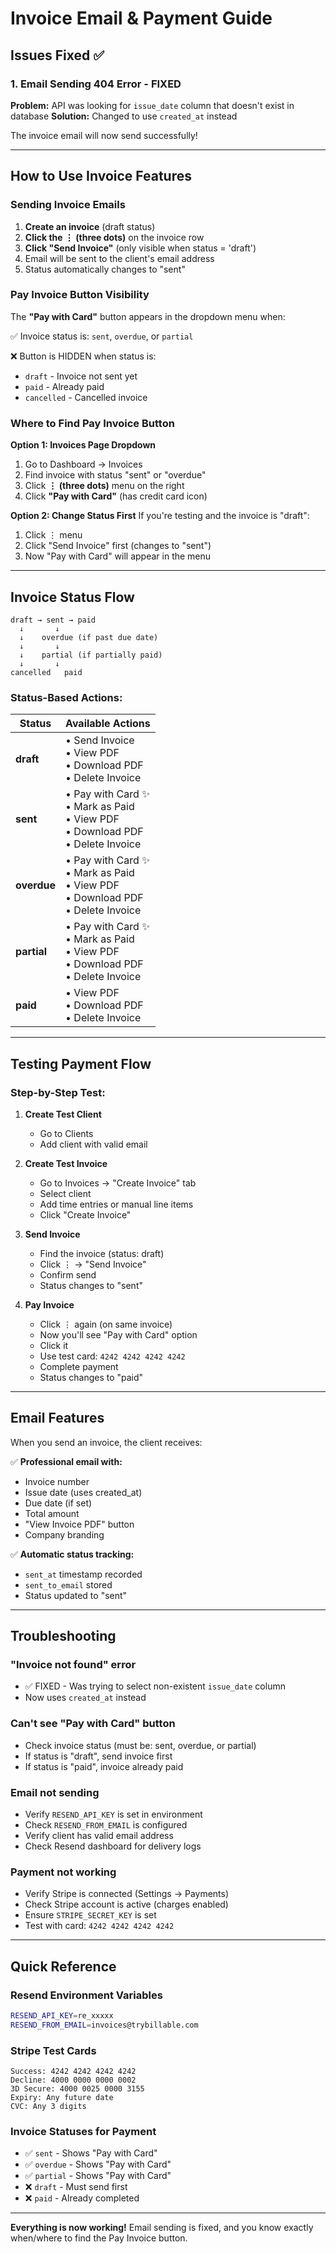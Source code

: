 # Invoice Email & Payment Guide

## Issues Fixed ✅

### 1. Email Sending 404 Error - FIXED

**Problem:** API was looking for `issue_date` column that doesn't exist in database
**Solution:** Changed to use `created_at` instead

The invoice email will now send successfully!

---

## How to Use Invoice Features

### Sending Invoice Emails

1. **Create an invoice** (draft status)
2. **Click the ⋮ (three dots)** on the invoice row
3. **Click "Send Invoice"** (only visible when status = 'draft')
4. Email will be sent to the client's email address
5. Status automatically changes to "sent"

### Pay Invoice Button Visibility

The **"Pay with Card"** button appears in the dropdown menu when:

✅ Invoice status is: `sent`, `overdue`, or `partial`

❌ Button is HIDDEN when status is:
- `draft` - Invoice not sent yet
- `paid` - Already paid
- `cancelled` - Cancelled invoice

### Where to Find Pay Invoice Button

**Option 1: Invoices Page Dropdown**
1. Go to Dashboard → Invoices
2. Find invoice with status "sent" or "overdue"
3. Click **⋮ (three dots)** menu on the right
4. Click **"Pay with Card"** (has credit card icon)

**Option 2: Change Status First**
If you're testing and the invoice is "draft":
1. Click ⋮ menu
2. Click "Send Invoice" first (changes to "sent")
3. Now "Pay with Card" will appear in the menu

---

## Invoice Status Flow

```
draft → sent → paid
  ↓       ↓
  ↓    overdue (if past due date)
  ↓       ↓
  ↓    partial (if partially paid)
  ↓       ↓
cancelled   paid
```

### Status-Based Actions:

| Status | Available Actions |
|--------|------------------|
| **draft** | • Send Invoice<br>• View PDF<br>• Download PDF<br>• Delete Invoice |
| **sent** | • Pay with Card ✨<br>• Mark as Paid<br>• View PDF<br>• Download PDF<br>• Delete Invoice |
| **overdue** | • Pay with Card ✨<br>• Mark as Paid<br>• View PDF<br>• Download PDF<br>• Delete Invoice |
| **partial** | • Pay with Card ✨<br>• Mark as Paid<br>• View PDF<br>• Download PDF<br>• Delete Invoice |
| **paid** | • View PDF<br>• Download PDF<br>• Delete Invoice |

---

## Testing Payment Flow

### Step-by-Step Test:

1. **Create Test Client**
   - Go to Clients
   - Add client with valid email

2. **Create Test Invoice**
   - Go to Invoices → "Create Invoice" tab
   - Select client
   - Add time entries or manual line items
   - Click "Create Invoice"

3. **Send Invoice**
   - Find the invoice (status: draft)
   - Click ⋮ → "Send Invoice"
   - Confirm send
   - Status changes to "sent"

4. **Pay Invoice**
   - Click ⋮ again (on same invoice)
   - Now you'll see "Pay with Card" option
   - Click it
   - Use test card: `4242 4242 4242 4242`
   - Complete payment
   - Status changes to "paid"

---

## Email Features

When you send an invoice, the client receives:

✅ **Professional email with:**
- Invoice number
- Issue date (uses created_at)
- Due date (if set)
- Total amount
- "View Invoice PDF" button
- Company branding

✅ **Automatic status tracking:**
- `sent_at` timestamp recorded
- `sent_to_email` stored
- Status updated to "sent"

---

## Troubleshooting

### "Invoice not found" error
- ✅ FIXED - Was trying to select non-existent `issue_date` column
- Now uses `created_at` instead

### Can't see "Pay with Card" button
- Check invoice status (must be: sent, overdue, or partial)
- If status is "draft", send invoice first
- If status is "paid", invoice already paid

### Email not sending
- Verify `RESEND_API_KEY` is set in environment
- Check `RESEND_FROM_EMAIL` is configured
- Verify client has valid email address
- Check Resend dashboard for delivery logs

### Payment not working
- Verify Stripe is connected (Settings → Payments)
- Check Stripe account is active (charges enabled)
- Ensure `STRIPE_SECRET_KEY` is set
- Test with card: `4242 4242 4242 4242`

---

## Quick Reference

### Resend Environment Variables
```bash
RESEND_API_KEY=re_xxxxx
RESEND_FROM_EMAIL=invoices@trybillable.com
```

### Stripe Test Cards
```
Success: 4242 4242 4242 4242
Decline: 4000 0000 0000 0002
3D Secure: 4000 0025 0000 3155
Expiry: Any future date
CVC: Any 3 digits
```

### Invoice Statuses for Payment
- ✅ `sent` - Shows "Pay with Card"
- ✅ `overdue` - Shows "Pay with Card"
- ✅ `partial` - Shows "Pay with Card"
- ❌ `draft` - Must send first
- ❌ `paid` - Already completed

---

**Everything is now working!** Email sending is fixed, and you know exactly when/where to find the Pay Invoice button.
